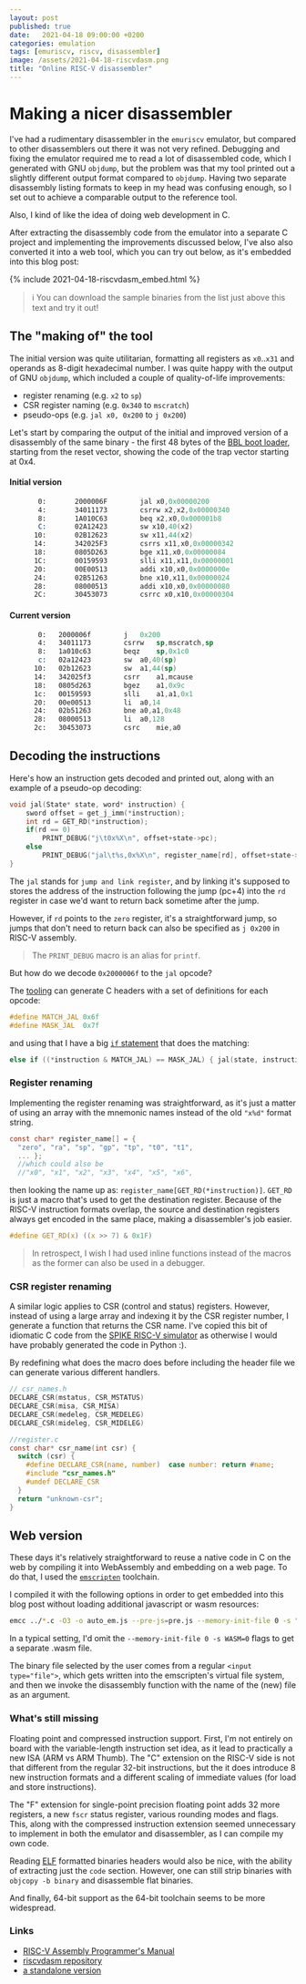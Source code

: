 ```yaml
---
layout: post
published: true
date:   2021-04-18 09:00:00 +0200
categories: emulation
tags: [emuriscv, riscv, disassembler]
image: /assets/2021-04-18-riscvdasm.png 
title: "Online RISC-V disassembler"
---
```


# Making a nicer disassembler

I've had a rudimentary disassembler in the `emuriscv` emulator, but compared to other disassemblers out there it was not very refined. Debugging and fixing the emulator required me to read a lot of disassembled code, which I generated with GNU `objdump`, but the problem was that my tool printed out a slightly different output format compared to `objdump`. Having two separate disassembly listing formats to keep in my head was confusing enough, so I set out to achieve a comparable output to the reference tool. 

Also, I kind of like the idea of doing web development in C.

After extracting the disassembly code from the emulator into a separate C project and implementing the improvements discussed below, I've also also converted it into a web tool, which you can try out below, as it's embedded into this blog post:

{% include 2021-04-18-riscvdasm_embed.html %}

> ℹ️ You can download the sample binaries from the list just above this text and try it out! 

## The "making of" the tool

The initial version was quite utilitarian, formatting all registers as `x0`..`x31` and operands as 8-digit hexadecimal number. I was quite happy with the output of GNU `objdump`, which included a couple of quality-of-life improvements:
- register renaming (e.g. `x2` to `sp`)
- CSR register naming (e.g. `0x340` to `mscratch`) 
- pseudo-ops (e.g. `jal x0, 0x200` to `j 0x200`)

Let's start by comparing the output of the initial and improved version of a disassembly of the same binary - the first 48 bytes of the [BBL boot loader](https://github.com/riscv/riscv-pk/blob/master/machine/mentry.S#L36), starting from the reset vector, showing the code of the trap vector starting at 0x4.

#### Initial version
```nasm
       0:       2000006F        jal x0,0x00000200
       4:       34011173        csrrw x2,x2,0x00000340
       8:       1A010C63        beq x2,x0,0x000001b8
       C:       02A12423        sw x10,40(x2)
      10:       02B12623        sw x11,44(x2)
      14:       342025F3        csrrs x11,x0,0x00000342
      18:       0805D263        bge x11,x0,0x00000084
      1C:       00159593        slli x11,x11,0x00000001
      20:       00E00513        addi x10,x0,0x0000000e
      24:       02B51263        bne x10,x11,0x00000024
      28:       08000513        addi x10,x0,0x00000080
      2C:       30453073        csrrc x0,x10,0x00000304
```

#### Current version

```nasm
       0:	2000006f		j	0x200
       4:	34011173		csrrw	sp,mscratch,sp
       8:	1a010c63		beqz	sp,0x1c0
       c:	02a12423		sw	a0,40(sp)
      10:	02b12623		sw	a1,44(sp)
      14:	342025f3		csrr	a1,mcause
      18:	0805d263		bgez	a1,0x9c
      1c:	00159593		slli	a1,a1,0x1
      20:	00e00513		li	a0,14
      24:	02b51263		bne	a0,a1,0x48
      28:	08000513		li	a0,128
      2c:	30453073		csrc	mie,a0
```

## Decoding the instructions

Here's how an instruction gets decoded and printed out, along with an example of a pseudo-op decoding:

```c
void jal(State* state, word* instruction) {
	sword offset = get_j_imm(*instruction);
	int rd = GET_RD(*instruction);
	if(rd == 0)
		PRINT_DEBUG("j\t0x%X\n", offset+state->pc);
	else
		PRINT_DEBUG("jal\t%s,0x%X\n", register_name[rd], offset+state->pc);
}
```

The `jal` stands for `jump and link register`, and by linking it's supposed to stores the address of the instruction following the jump (pc+4) into the `rd` register in case we'd want to return back sometime after the jump. 

However, if `rd` points to the `zero` register, it's a straightforward jump, so jumps that don't need to return back  can also be specified as `j 0x200` in RISC-V assembly.

> The `PRINT_DEBUG` macro is an alias for `printf`.

But how do we decode `0x2000006f` to the `jal` opcode?

The [tooling](https://github.com/riscv/riscv-opcodes) can generate C headers with a set of definitions for each opcode: 

```c
#define MATCH_JAL 0x6f
#define MASK_JAL  0x7f
```

and using that I have a big [`if` statement](https://github.com/jborza/riscvdasm/blob/master/disassembler.c#L470) that does the matching:

```c
else if ((*instruction & MATCH_JAL) == MASK_JAL) { jal(state, instruction);	}
```

### Register renaming

Implementing the register renaming was straightforward, as it's just a matter of using an array with the mnemonic names instead of the old `"x%d"` format string.

```c
const char* register_name[] = {
  "zero", "ra", "sp", "gp", "tp", "t0", "t1", 
  ... };
  //which could also be
  //"x0", "x1", "x2", "x3", "x4", "x5", "x6",
```

then looking the name up as: `register_name[GET_RD(*instruction)]`. `GET_RD` is just a macro that's used to get the destination register. Because of the RISC-V instruction formats overlap, the source and destination registers always get encoded in the same place, making a disassembler's job easier.

```c
#define GET_RD(x) ((x >> 7) & 0x1F)
```

> In retrospect, I wish I had used inline functions instead of the macros as the former can also be used in a debugger. 

### CSR register renaming

A similar logic applies to CSR (control and status) registers. However, instead of using a large array and indexing it by the CSR register number, I generate a function that returns the CSR name. I've copied this bit of idiomatic C code from the [SPIKE RISC-V simulator](https://github.com/riscv/riscv-isa-sim/blob/21684fd9b073cf9bd8f8d23cfc5f94ce361f170c/disasm/regnames.cc#L26) as otherwise I would have probably generated the code in Python :). 

By redefining what does the macro does before including the header file we can generate various different handlers.

```c
// csr_names.h
DECLARE_CSR(mstatus, CSR_MSTATUS)
DECLARE_CSR(misa, CSR_MISA)
DECLARE_CSR(medeleg, CSR_MEDELEG)
DECLARE_CSR(mideleg, CSR_MIDELEG)

//register.c
const char* csr_name(int csr) {
  switch (csr) {
    #define DECLARE_CSR(name, number)  case number: return #name;
    #include "csr_names.h"
    #undef DECLARE_CSR
  }
  return "unknown-csr";
}

```

## Web version

These days it's relatively straightforward to reuse a native code in C on the web by compiling it into WebAssembly and embedding on a web page. To do that, I used the [`emscripten`](https://emscripten.org/) toolchain. 

I compiled it with the following options in order to get embedded into this blog post without loading additional javascript or wasm resources:

```sh
emcc ../*.c -O3 -o auto_em.js --pre-js=pre.js --memory-init-file 0 -s "EXPORTED_FUNCTIONS=['_disassemble_file']" -s "EXTRA_EXPORTED_RUNTIME_METHODS=['ccall']" -s FORCE_FILESYSTEM=1 -s WASM=0;
```

In a typical setting, I'd omit the `--memory-init-file 0 -s WASM=0` flags to get a separate .wasm file.

The binary file selected by the user comes from a regular `<input type="file">`, which gets written into the emscripten's virtual file system, and then we invoke the disassembly function with the name of the (new) file as an argument.
 
### What's still missing

Floating point and compressed instruction support. First, I'm not entirely on board with the variable-length instruction set idea, as it lead to practically a new ISA (ARM vs ARM Thumb). The "C" extension on the RISC-V side is not that different from the regular 32-bit instructions, but the it does introduce 8 new instruction formats and a different scaling of immediate values (for load and store instructions). 

The "F" extension for single-point precision floating point adds 32 more registers, a new `fscr` status register, various rounding modes and flags. This, along with the compressed instruction extension seemed unnecessary to implement in both the emulator and disassembler, as I can compile my own code. 

Reading [ELF](https://en.wikipedia.org/wiki/Executable_and_Linkable_Format) formatted binaries headers would also be nice, with the ability of extracting just the `code` section. However, one can still strip binaries with `objcopy -b binary` and disassemble flat binaries.

And finally, 64-bit support as the 64-bit toolchain seems to be more widespread.

### Links

- [RISC-V Assembly Programmer's Manual](https://github.com/riscv/riscv-asm-manual/blob/master/riscv-asm.md)
- [riscvdasm repository](https://github.com/jborza/riscvdasm)
- [a standalone version](https://jborza.com/riscvdasm)